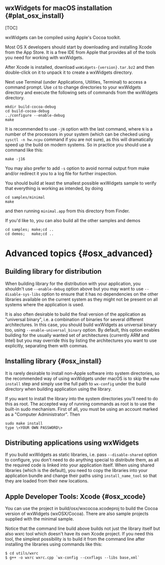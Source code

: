 wxWidgets for macOS installation        {#plat_osx_install}
-----------------------------------

[TOC]

wxWidgets can be compiled using Apple's Cocoa toolkit.

Most OS X developers should start by downloading and installing Xcode
from the App Store.  It is a free IDE from Apple that provides
all of the tools you need for working with wxWidgets.

After Xcode is installed, download `wxWidgets-{version}.tar.bz2` and then
double-click on it to unpack it to create a wxWidgets directory.

Next use Terminal (under Applications, Utilities, Terminal) to access a command
prompt.  Use `cd` to change directories to your wxWidgets directory and execute
the following sets of commands from the wxWidgets directory.

    mkdir build-cocoa-debug
    cd build-cocoa-debug
    ../configure --enable-debug
    make

It is recommended to use `-jN` option with the last command, where `N` is a
number of the processors in your system (which can be checked using `sysctl -n
hw.ncpu` command if you are not sure), as this will dramatically speed up the
build on modern systems. So in practice you should use a command like this:

    make -j16

You may also prefer to add `-s` option to avoid normal output from make and/or
redirect it you to a log file for further inspection.

You should build at least the smallest possible wxWidgets sample to verify that
everything is working as intended, by doing

    cd samples/minimal
    make

and then running `minimal.app` from this directory from Finder.

If you'd like to, you can also build all the other samples and demos

    cd samples; make;cd ..
    cd demos;   make;cd ..


Advanced topics                        {#osx_advanced}
===============

Building library for distribution
---------------------------------

When building library for the distribution with your application, you shouldn't
use `--enable-debug` option above but you may want to use `--disable-sys-libs`
option to ensure that it has no dependencies on the other libraries available
on the current system as they might not be present on all systems where the
application is used.

It is also often desirable to build the final version of the application as
"universal binary", i.e. a combination of binaries for several different
architectures. In this case, you should build wxWidgets as universal binary
too, using `--enable-universal_binary` option. By default, this option enables
building for the usually wanted set of architectures (currently ARM and Intel)
but you may override this by listing the architectures you want to use
explicitly, separating them with commas.


Installing library                     {#osx_install}
------------------

It is rarely desirable to install non-Apple software into system directories,
so the recommended way of using wxWidgets under macOS is to skip the `make
install` step and simply use the full path to `wx-config` under the build
directory when building application using the library.

If you want to install the library into the system directories you'll need
to do this as root.  The accepted way of running commands as root is to
use the built-in sudo mechanism.  First of all, you must be using an
account marked as a "Computer Administrator".  Then

    sudo make install
    type \<YOUR OWN PASSWORD\>

Distributing applications using wxWidgets
-----------------------------------------

If you build wxWidgets as static libraries, i.e. pass `--disable-shared` option
to configure, you don't need to do anything special to distribute them, as all
the required code is linked into your application itself. When using shared
libraries (which is the default), you need to copy the libraries into your
application bundle and change their paths using `install_name_tool` so that
they are loaded from their new locations.

Apple Developer Tools: Xcode           {#osx_xcode}
----------------------------

You can use the project in build/osx/wxcocoa.xcodeproj to build the Cocoa
version of wxWidgets (wxOSX/Cocoa). There are also sample
projects supplied with the minimal sample.

Notice that the command line build above builds not just the library itself but
also wxrc tool which doesn't have its own Xcode project. If you need this tool,
the simplest possibility is to build it from the command line after installing
the libraries using commands like this:

    $ cd utils/wxrc
    $ g++ -o wxrc wxrc.cpp `wx-config --cxxflags --libs base,xml`
